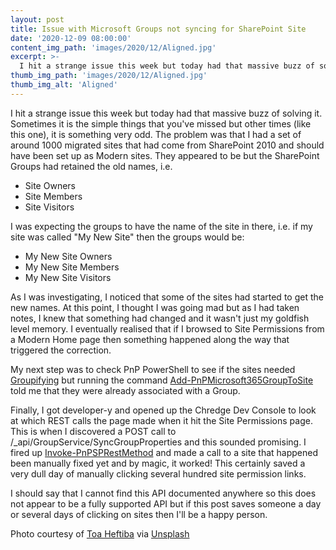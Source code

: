 ```yaml
---
layout: post
title: Issue with Microsoft Groups not syncing for SharePoint Site
date: '2020-12-09 08:00:00'
content_img_path: 'images/2020/12/Aligned.jpg'
excerpt: >-
  I hit a strange issue this week but today had that massive buzz of solving it. Sometimes it is the simple things that you've missed but other times (like this one), it is something very odd. The problem was that I had a set of around 1000 migrated sites that had come from SharePoint 2010 and should have been set up as Modern sites.
thumb_img_path: 'images/2020/12/Aligned.jpg'
thumb_img_alt: 'Aligned'
---
```


I hit a strange issue this week but today had that massive buzz of solving it. Sometimes it is the simple things that you've missed but other times (like this one), it is something very odd. The problem was that I had a set of around 1000 migrated sites that had come from SharePoint 2010 and should have been set up as Modern sites. They appeared to be but the SharePoint Groups had retained the old names, i.e.

- Site Owners
- Site Members
- Site Visitors

I was expecting the groups to have the name of the site in there, i.e. if my site was called "My New Site" then the groups would be:

- My New Site Owners
- My New Site Members
- My New Site Visitors

As I was investigating, I noticed that some of the sites had started to get the new names. At this point, I thought I was going mad but as I had taken notes, I knew that something had changed and it wasn't just my goldfish level memory. I eventually realised that if I browsed to Site Permissions from a Modern Home page then something happened along the way that triggered the correction.

My next step was to check PnP PowerShell to see if the sites needed [Groupifying](https://docs.microsoft.com/en-us/sharepoint/dev/features/groupify/groupify-overview) but running the command [Add-PnPMicrosoft365GroupToSite](https://docs.microsoft.com/en-us/powershell/module/sharepoint-pnp/add-pnpmicrosoft365grouptosite?view=sharepoint-ps) told me that they were already associated with a Group.

Finally, I got developer-y and opened up the Chredge Dev Console to look at which REST calls the page made when it hit the Site Permissions page. This is when I discovered a POST call to /_api/GroupService/SyncGroupProperties and this sounded promising. I fired up [Invoke-PnPSPRestMethod](https://docs.microsoft.com/en-us/powershell/module/sharepoint-pnp/invoke-pnpsprestmethod?view=sharepoint-ps) and made a call to a site that happened been manually fixed yet and by magic, it worked! This certainly saved a very dull day of manually clicking several hundred site permission links.

I should say that I cannot find this API documented anywhere so this does not appear to be a fully supported API but if this post saves someone a day or several days of clicking on sites then I'll be a happy person.

Photo courtesy of [Toa Heftiba](https://unsplash.com/@heftiba) via [Unsplash](https://unsplash.com)

